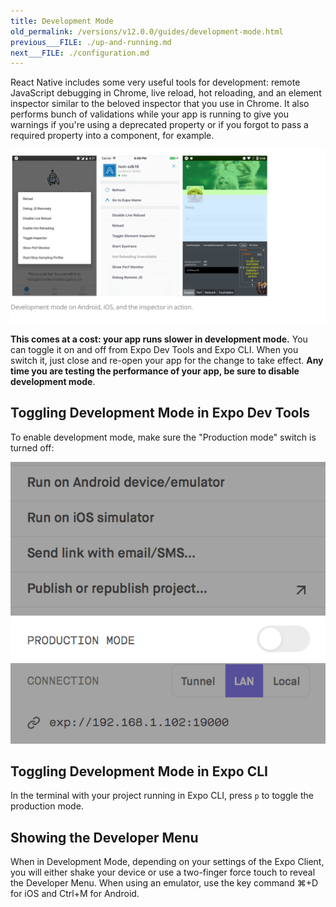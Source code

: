 ```yaml
---
title: Development Mode
old_permalink: /versions/v12.0.0/guides/development-mode.html
previous___FILE: ./up-and-running.md
next___FILE: ./configuration.md
---
```


React Native includes some very useful tools for development: remote JavaScript debugging in Chrome, live reload, hot reloading, and an element inspector similar to the beloved inspector that you use in Chrome. It also performs bunch of validations while your app is running to give you warnings if you're using a deprecated property or if you forgot to pass a required property into a component, for example.

![Screenshots of development mode in action](./development-mode.png)

**This comes at a cost: your app runs slower in development mode.** You can toggle it on and off from Expo Dev Tools and Expo CLI. When you switch it, just close and re-open your app for the change to take effect. **Any time you are testing the performance of your app, be sure to disable development mode**.

## Toggling Development Mode in Expo Dev Tools

To enable development mode, make sure the "Production mode" switch is turned off:

![](./toggle-development-mode.png)

## Toggling Development Mode in Expo CLI

In the terminal with your project running in Expo CLI, press `p` to toggle the production mode.

## Showing the Developer Menu

When in Development Mode, depending on your settings of the Expo Client, you will either shake your device or use a two-finger force touch to reveal the Developer Menu. When using an emulator, use the key command ⌘+D for iOS and Ctrl+M for Android.
